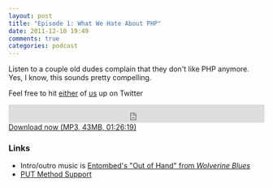 ```yaml
---
layout: post
title: "Episode 1: What We Hate About PHP"
date: 2011-12-10 19:49
comments: true
categories: podcast
---
```


Listen to a couple old dudes complain that they don't like PHP anymore. Yes, I know, this sounds pretty compelling.

Feel free to hit [either](http://twitter.com/chartjes) of [us](http://twitter.com/funkatron) up on Twitter

<iframe frameborder="0" height="36px" scrolling="no" seamless src="https://simplecast.com/e/35258?style=dark" width="100%"></iframe>
<a href="http://audio.simplecast.com/35258.mp3" rel="enclosure">Download now (MP3, 43MB, 01:26:19)</a>

### Links

* Intro/outro music is [Entombed's "Out of Hand" from <em>Wolverine Blues</em>](http://www.amazon.com/Wolverine-Blues/dp/B000Z9AWOK)
* [PUT Method Support](http://php.net/manual/en/features.file-upload.put-method.php)